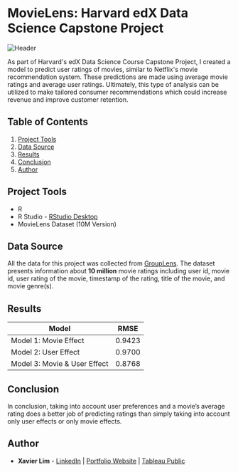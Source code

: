 # MovieLens: Harvard edX Data Science Capstone Project
![Header](https://github.com/xavier-lim/movieLens/blob/main/images/movieLens_header.jpg)

As part of Harvard's edX Data Science Course Capstone Project, I created a model to predict user ratings of movies, similar to Netflix's movie recommendation system. These predictions are made using average movie ratings and average user ratings. Ultimately, this type of analysis can be utilized to make tailored consumer recommendations which could increase revenue and improve customer retention.

## Table of Contents
1.	[Project Tools](https://github.com/xavier-lim/movieLens#project-tools)
2.	[Data Source](https://github.com/xavier-lim/movieLens#data-source)
3.	[Results](https://github.com/xavier-lim/movieLens#results)
4.	[Conclusion](https://github.com/xavier-lim/movieLens#conclusion)
5.	[Author](https://github.com/xavier-lim/movieLens#author)

## Project Tools
*	R
*	R Studio - [RStudio Desktop](https://rstudio.com/products/rstudio/download/)
*	MovieLens Dataset (10M Version)

## Data Source
All the data for this project was collected from [GroupLens](https://grouplens.org/datasets/movielens/10m/). The dataset presents information about **10 million** movie ratings including user id, movie id, user rating of the movie, timestamp of the rating, title of the movie, and movie genre(s).

## Results

Model                        | RMSE
---------------------------- | -------
Model 1: Movie Effect        | 0.9423
Model 2: User Effect         | 0.9700
Model 3: Movie & User Effect | 0.8768

## Conclusion
In conclusion, taking into account user preferences and a movie’s average rating does a better job of predicting ratings than simply taking into account only user effects or only movie effects.


## Author
* **Xavier Lim** - [LinkedIn](https://www.linkedin.com/in/xavier-lim14/)  |  [Portfolio Website](https://xavier-lim.github.io/)  |  [Tableau Public](https://public.tableau.com/profile/xavier.lim#!/)
